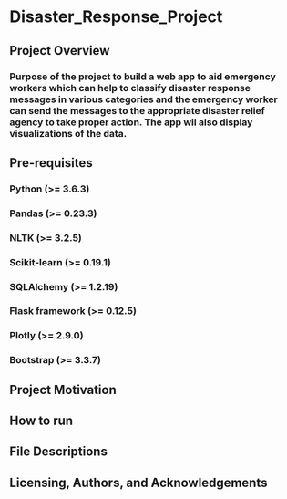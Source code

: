 # Disaster_Response_Project

## Project Overview
### Purpose of the project to build a web app to aid emergency workers which can help to classify disaster response messages in various categories and the emergency worker can send the messages to the appropriate disaster relief agency to take proper action. The app wil also display visualizations of the data.

## Pre-requisites
### Python (>= 3.6.3)
### Pandas (>= 0.23.3)
### NLTK (>= 3.2.5)
### Scikit-learn (>= 0.19.1)
### SQLAlchemy (>= 1.2.19)
### Flask framework (>= 0.12.5)
### Plotly (>= 2.9.0)
### Bootstrap (>= 3.3.7)

## Project Motivation 


## How to run
## File Descriptions
## Licensing, Authors, and Acknowledgements

